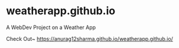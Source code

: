 # weatherapp.github.io
A WebDev Project on a Weather App

Check Out~
https://anurag12sharma.github.io/weatherapp.github.io/
